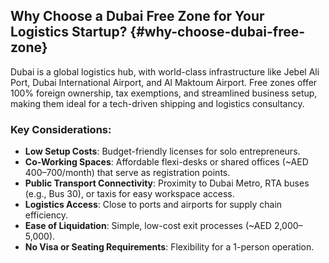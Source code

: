 ## Why Choose a Dubai Free Zone for Your Logistics Startup? {#why-choose-dubai-free-zone}

Dubai is a global logistics hub, with world-class infrastructure like Jebel Ali Port, Dubai International Airport, and Al Maktoum Airport. Free zones offer 100% foreign ownership, tax exemptions, and streamlined business setup, making them ideal for a tech-driven shipping and logistics consultancy.

### Key Considerations:
- **Low Setup Costs**: Budget-friendly licenses for solo entrepreneurs.
- **Co-Working Spaces**: Affordable flexi-desks or shared offices (~AED 400–700/month) that serve as registration points.
- **Public Transport Connectivity**: Proximity to Dubai Metro, RTA buses (e.g., Bus 30), or taxis for easy workspace access.
- **Logistics Access**: Close to ports and airports for supply chain efficiency.
- **Ease of Liquidation**: Simple, low-cost exit processes (~AED 2,000–5,000).
- **No Visa or Seating Requirements**: Flexibility for a 1-person operation.
